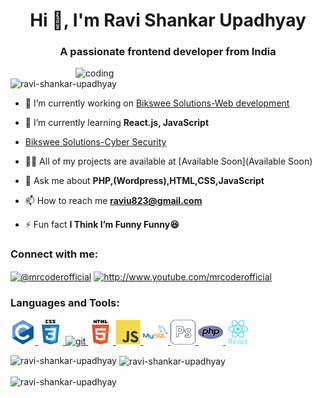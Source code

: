 <h1 align="center">Hi 👋, I'm Ravi Shankar Upadhyay</h1>
<h3 align="center">A passionate frontend developer from India</h3>
<img align="right" width="400" src="https://lottie.host/410e1a8e-e2e5-4560-b7a0-252c7ef5a1f4/TAI1wHOl3J.json" alt="coding">

<p align="left"> <img src="https://komarev.com/ghpvc/?username=ravi-shankar-upadhyay&label=Profile%20views&color=0e75b6&style=flat" alt="ravi-shankar-upadhyay" /> </p>

- 🔭 I’m currently working on [Bikswee Solutions-Web development](bikswee.com)

- 🌱 I’m currently learning **React.js, JavaScript**

- [Bikswee Solutions-Cyber Security](security.bikswee.com)

- 👨‍💻 All of my projects are available at [Available Soon](Available Soon)

- 💬 Ask me about **PHP,(Wordpress),HTML,CSS,JavaScript**

- 📫 How to reach me **raviu823@gmail.com**

- ⚡ Fun fact **I Think I’m Funny Funny😆**

<h3 align="left">Connect with me:</h3>
<p align="left">
<a href="https://instagram.com/@mrcoderofficial" target="blank"><img align="center" src="https://raw.githubusercontent.com/rahuldkjain/github-profile-readme-generator/master/src/images/icons/Social/instagram.svg" alt="@mrcoderofficial" height="30" width="40" /></a>
<a href="https://www.youtube.com/c/http://www.youtube.com/mrcoderofficial" target="blank"><img align="center" src="https://raw.githubusercontent.com/rahuldkjain/github-profile-readme-generator/master/src/images/icons/Social/youtube.svg" alt="http://www.youtube.com/mrcoderofficial" height="30" width="40" /></a>
</p>

<h3 align="left">Languages and Tools:</h3>
<p align="left"> <a href="https://www.cprogramming.com/" target="_blank" rel="noreferrer"> <img src="https://raw.githubusercontent.com/devicons/devicon/master/icons/c/c-original.svg" alt="c" width="40" height="40"/> </a> <a href="https://www.w3schools.com/css/" target="_blank" rel="noreferrer"> <img src="https://raw.githubusercontent.com/devicons/devicon/master/icons/css3/css3-original-wordmark.svg" alt="css3" width="40" height="40"/> </a> <a href="https://git-scm.com/" target="_blank" rel="noreferrer"> <img src="https://www.vectorlogo.zone/logos/git-scm/git-scm-icon.svg" alt="git" width="40" height="40"/> </a> <a href="https://www.w3.org/html/" target="_blank" rel="noreferrer"> <img src="https://raw.githubusercontent.com/devicons/devicon/master/icons/html5/html5-original-wordmark.svg" alt="html5" width="40" height="40"/> </a> <a href="https://developer.mozilla.org/en-US/docs/Web/JavaScript" target="_blank" rel="noreferrer"> <img src="https://raw.githubusercontent.com/devicons/devicon/master/icons/javascript/javascript-original.svg" alt="javascript" width="40" height="40"/> </a> <a href="https://www.mysql.com/" target="_blank" rel="noreferrer"> <img src="https://raw.githubusercontent.com/devicons/devicon/master/icons/mysql/mysql-original-wordmark.svg" alt="mysql" width="40" height="40"/> </a> <a href="https://www.photoshop.com/en" target="_blank" rel="noreferrer"> <img src="https://raw.githubusercontent.com/devicons/devicon/master/icons/photoshop/photoshop-line.svg" alt="photoshop" width="40" height="40"/> </a> <a href="https://www.php.net" target="_blank" rel="noreferrer"> <img src="https://raw.githubusercontent.com/devicons/devicon/master/icons/php/php-original.svg" alt="php" width="40" height="40"/> </a> <a href="https://reactjs.org/" target="_blank" rel="noreferrer"> <img src="https://raw.githubusercontent.com/devicons/devicon/master/icons/react/react-original-wordmark.svg" alt="react" width="40" height="40"/> </a> </p>

<p><img align="left" src="https://github-readme-stats.vercel.app/api/top-langs?username=ravi-shankar-upadhyay&show_icons=true&locale=en&layout=compact" alt="ravi-shankar-upadhyay" /></p>

<p>&nbsp;<img align="center" src="https://github-readme-stats.vercel.app/api?username=ravi-shankar-upadhyay&show_icons=true&locale=en" alt="ravi-shankar-upadhyay" /></p>

<p><img align="center" src="https://github-readme-streak-stats.herokuapp.com/?user=ravi-shankar-upadhyay&" alt="ravi-shankar-upadhyay" /></p>
